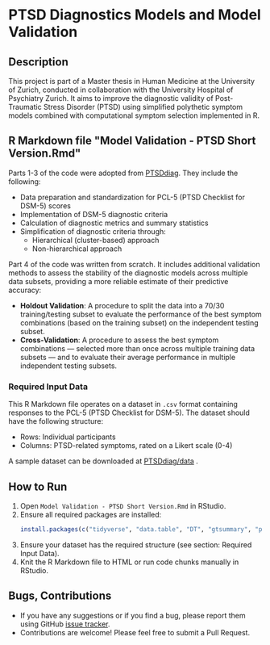 # PTSD Diagnostics Models and Model Validation

## Description

This project is part of a Master thesis in Human Medicine at the University of Zurich, conducted in collaboration with the University Hospital of Psychiatry Zurich. It aims to improve the diagnostic validity of Post-Traumatic Stress Disorder (PTSD) using simplified polythetic symptom models combined with computational symptom selection implemented in R.

## R Markdown file "Model Validation - PTSD Short Version.Rmd"

Parts 1-3 of the code were adopted from [PTSDdiag](https://github.com/WeidmannL/PTSDdiag).
They include the following:
- Data preparation and standardization for PCL-5 (PTSD Checklist for DSM-5) scores
- Implementation of DSM-5 diagnostic criteria
- Calculation of diagnostic metrics and summary statistics
- Simplification of diagnostic criteria through:
  - Hierarchical (cluster-based) approach
  - Non-hierarchical approach

Part 4 of the code was written from scratch.
It includes additional validation methods to assess the stability of the diagnostic models across multiple data subsets, providing a more reliable estimate of their predictive accuracy:
- **Holdout Validation**: A procedure to split the data into a 70/30 training/testing subset to evaluate the performance of the best symptom combinations (based on the training subset) on the independent testing subset.
- **Cross-Validation**: A procedure to assess the best symptom combinations — selected more than once across multiple training data subsets — and to evaluate their average performance in multiple independent testing subsets.

### Required Input Data
This R Markdown file operates on a dataset in `.csv` format containing responses to the PCL-5 (PTSD Checklist for DSM-5). The dataset should have the following structure:
- Rows: Individual participants  
- Columns: PTSD-related symptoms, rated on a Likert scale (0-4)

A sample dataset can be downloaded at [PTSDdiag/data](https://github.com/WeidmannL/PTSDdiag/tree/main/data)
.

## How to Run

1. Open `Model Validation - PTSD Short Version.Rmd` in RStudio.
2. Ensure all required packages are installed:
   ```r
   install.packages(c("tidyverse", "data.table", "DT", "gtsummary", "psych", "modelr"))
   ```
3. Ensure your dataset has the required structure (see section: Required Input Data).
4. Knit the R Markdown file to HTML or run code chunks manually in RStudio.

## Bugs, Contributions

- If you have any suggestions or if you find a bug, please report them
  using GitHub [issue
  tracker](https://github.com/SchueeppF/Model-Validation---PTSD-Short-Version/issues).
- Contributions are welcome! Please feel free to submit a Pull Request.
